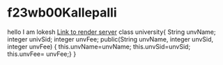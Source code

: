# f23wb00Kallepalli
hello I am lokesh 
[Link to render server](https://f23wb00kallepalli.onrender.com/)
class university{ String unvName; integer univSid; integer unvFee; public(String unvName, integer unvSid, integer unvFee) { this.unvName=unvName; this.unvSid=unvSid; this.unvFee= unvFee;} }